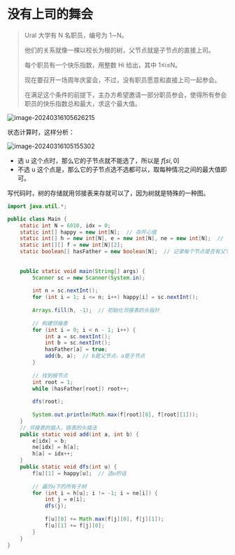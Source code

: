 # 没有上司的舞会

> Ural 大学有 N 名职员，编号为 1∼N。
>
> 他们的关系就像一棵以校长为根的树，父节点就是子节点的直接上司。
>
> 每个职员有一个快乐指数，用整数 Hi 给出，其中 1≤i≤N。
>
> 现在要召开一场周年庆宴会，不过，没有职员愿意和直接上司一起参会。
>
> 在满足这个条件的前提下，主办方希望邀请一部分职员参会，使得所有参会职员的快乐指数总和最大，求这个最大值。

![image-20240316105626215](https://gitee.com/LowProfile666/image-bed/raw/master/img/202403161056235.png)

状态计算时，这样分析：

![image-20240316105155302](https://gitee.com/LowProfile666/image-bed/raw/master/img/202403161051354.png)

+ 选 u 这个点时，那么它的子节点就不能选了，所以是 $f[si,0]$ 
+ 不选 u 这个点是，那么它的子节点选不选都可以，取每种情况之间的最大值即可。

写代码时，树的存储就用邻接表来存就可以了，因为树就是特殊的一种图。

```java
import java.util.*;

public class Main {
    static int N = 6010, idx = 0;
    static int[] happy = new int[N];  // 存开心值
    static int[] h = new int[N], e = new int[N], ne = new int[N];  // 邻接表
    static int[][] f = new int[N][2];
    static boolean[] hasFather = new boolean[N];  // 记录每个节点是否有父节点,用于找出根节点
    
    
    public static void main(String[] args) {
        Scanner sc = new Scanner(System.in);
        
        int n = sc.nextInt();
        for (int i = 1; i <= n; i++) happy[i] = sc.nextInt();
        
        Arrays.fill(h, -1);  // 初始化邻接表的头指针
        
        // 构建邻接表
        for (int i = 0; i < n - 1; i++) {
            int a = sc.nextInt();
            int b = sc.nextInt();
            hasFather[a] = true;
            add(b, a);  // b是父节点，a是子节点
        }
        
        // 找到根节点
        int root = 1;
        while (hasFather[root]) root++;
        
        dfs(root);
        
        System.out.println(Math.max(f[root][0], f[root][1]));
    }
    // 邻接表的插入，链表的头插法
    public static void add(int a, int b) {
        e[idx] = b;
        ne[idx] = h[a];
        h[a] = idx++;
    }
    public static void dfs(int u) {
        f[u][1] = happy[u];  // 选u的话
        
        // 遍历u下的所有子树
        for (int i = h[u]; i != -1; i = ne[i]) {
            int j = e[i];
            dfs(j);
            
            f[u][0] += Math.max(f[j][0], f[j][1]);
            f[u][1] += f[j][0];
        }
    }
}
```

